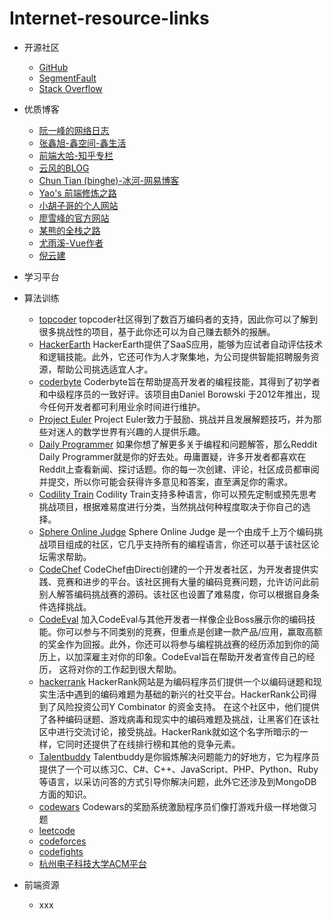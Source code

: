 # Internet-resource-links

- 开源社区
	- [GitHub](https://github.com/)
	- [SegmentFault](https://segmentfault.com/)
	- [Stack Overflow](https://stackoverflow.com/)
- 优质博客
	- [阮一峰的网络日志](http://www.ruanyifeng.com/home.html)
	- [张鑫旭-鑫空间-鑫生活](http://www.zhangxinxu.com/)
	- [前端大哈-知乎专栏](https://zhuanlan.zhihu.com/qianduandaha)
	- [云风的BLOG](http://blog.codingnow.com/)
	- [Chun Tian (binghe)-冰河-网易博客](http://tianchunbinghe.blog.163.com/)
	- [Yao's 前端修炼之路](http://tangguangyao.github.io/)
	- [小胡子哥的个人网站](http://www.barretlee.com/)
	- [廖雪峰的官方网站](http://www.liaoxuefeng.com/)
	- [某熊的全栈之路](https://zhuanlan.zhihu.com/wxyyxc1992)
	- [尤雨溪-Vue作者](https://www.zhihu.com/people/evanyou/answers)
	- [倪云建](https://www.zhihu.com/people/neekey/answers)

- 学习平台 
- 算法训练
	- [topcoder](https://www.topcoder.com/)
		topcoder社区得到了数百万编码者的支持，因此你可以了解到很多挑战性的项目，基于此你还可以为自己赚去额外的报酬。
	- [HackerEarth](https://www.hackerearth.com/)
		HackerEarth提供了SaaS应用，能够为应试者自动评估技术和逻辑技能。此外，它还可作为人才聚集地，为公司提供智能招聘服务资源，帮助公司挑选适宜人才。
	- [coderbyte](https://coderbyte.com/)
		Coderbyte旨在帮助提高开发者的编程技能，其得到了初学者和中级程序员的一致好评。该项目由Daniel Borowski 于2012年推出，现今任何开发者都可利用业余时间进行维护。
	- [Project Euler](https://projecteuler.net/)
		Project Euler致力于鼓励、挑战并且发展解题技巧，并为那些对迷人的数学世界有兴趣的人提供乐趣。
	- [Daily Programmer](https://www.reddit.com/r/dailyprogrammer/)
		如果你想了解更多关于编程和问题解答，那么Reddit Daily Programmer就是你的好去处。毋庸置疑，许多开发者都喜欢在Reddit上查看新闻、探讨话题。你的每一次创建、评论，社区成员都审阅并提交，所以你可能会获得许多意见和答案，直至满足你的需求。
	- [Codility Train](https://codility.com/programmers/)
		Codility Train支持多种语言，你可以预先定制或预先思考挑战项目，根据难易度进行分类，当然挑战何种程度取决于你自己的选择。
	- [Sphere Online Judge](http://www.spoj.com/)
		Sphere Online Judge 是一个由成千上万个编码挑战项目组成的社区，它几乎支持所有的编程语言，你还可以基于该社区论坛需求帮助。
	- [CodeChef](https://www.codechef.com/)
		CodeChef由Directi创建的一个开发者社区，为开发者提供实践、竞赛和进步的平台。该社区拥有大量的编码竞赛问题，允许访问此前别人解答编码挑战赛的源码。该社区也设置了难易度，你可以根据自身条件选择挑战。
	- [CodeEval]()
		加入CodeEval与其他开发者一样像企业Boss展示你的编码技能。你可以参与不同类别的竞赛，但重点是创建一款产品/应用，赢取高额的奖金作为回报。此外，你还可以将参与编程挑战赛的经历添加到你的简历上，以加深雇主对你的印象。CodeEval旨在帮助开发者宣传自己的经历， 这将对你的工作起到很大帮助。
	- [hackerrank](https://www.hackerrank.com/)
		HackerRank网站是为编码程序员们提供一个以编码谜题和现实生活中遇到的编码难题为基础的新兴的社交平台。HackerRank公司得到了风险投资公司Y Combinator 的资金支持。
		在这个社区中，他们提供了各种编码谜题、游戏病毒和现实中的编码难题及挑战，让黑客们在该社区中进行交流讨论，接受挑战。HackerRank就如这个名字所暗示的一样，它同时还提供了在线排行榜和其他的竞争元素。
	- [Talentbuddy](https://www.udemy.com/)
		Talentbuddy是你锻炼解决问题能力的好地方，它为程序员提供了一个可以练习C、C#、C++、JavaScript、PHP、Python、Ruby等语言，以采访问答的方式引导你解决问题，此外它还涉及到MongoDB方面的知识。
	- [codewars](https://www.codewars.com/)
		Codewars的奖励系统激励程序员们像打游戏升级一样地做习题
	- [leetcode](https://leetcode.com/)
	- [codeforces](http://codeforces.com/)
	- [codefights](https://codefights.com/)
	- [杭州电子科技大学ACM平台](http://acm.hdu.edu.cn/)
- 前端资源
	- xxx
